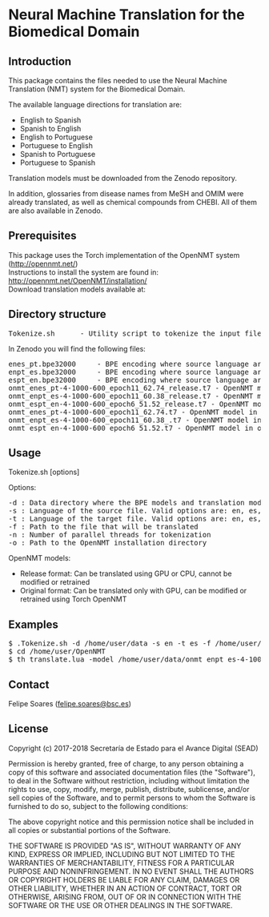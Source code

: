 # Neural Machine Translation for the Biomedical Domain   


## Introduction

This package contains the files needed to use the Neural Machine Translation (NMT) system
for the Biomedical Domain.

The available language directions for translation are:
* English to Spanish
* Spanish to English
* English to Portuguese
* Portuguese to English
* Spanish to Portuguese
* Portuguese to Spanish

Translation models must be downloaded from the Zenodo repository.

In addition, glossaries from disease names from MeSH and OMIM were already translated, as well as chemical compounds from CHEBI. All of them are also available in Zenodo.


## Prerequisites


This package uses the Torch implementation of the OpenNMT system (http://opennmt.net/)  
Instructions to install the system are found in: http://opennmt.net/OpenNMT/installation/  
Download translation models available at: 

## Directory structure


<pre>
Tokenize.sh 	 - Utility script to tokenize the input file using BPE (needed for translation)
</pre> 
In Zenodo you will find the following files:
<pre>
enes_pt.bpe32000 	 - BPE encoding where source language are either EN/ES and target is PT
enpt_es.bpe32000 	 - BPE encoding where source language are either EN/PT and target is ES
espt_en.bpe32000 	 - BPE encoding where source language are either ES/PT and target is EN
onmt_enes_pt-4-1000-600_epoch11_62.74_release.t7 - OpenNMT model in release format (EN/ES) -> PT
onmt_enpt_es-4-1000-600_epoch11_60.38_release.t7 - OpenNMT model in release format (EN/PT) -> ES
onmt_espt_en-4-1000-600_epoch6_51.52_release.t7 - OpenNMT model in release format (ES/PT) -> EN
onmt_enes_pt-4-1000-600_epoch11_62.74.t7 - OpenNMT model in original format (EN/ES) -> PT
onmt_enpt_es-4-1000-600_epoch11_60.38_.t7 - OpenNMT model in original format (EN/PT) -> ES
onmt_espt_en-4-1000-600_epoch6_51.52.t7 - OpenNMT model in original format (ES/PT) -> EN
</pre> 
## Usage


Tokenize.sh [options] 

Options:
<pre>
-d : Data directory where the BPE models and translation models are stored
-s : Language of the source file. Valid options are: en, es, or pt
-t : Language of the target file. Valid options are: en, es, or pt
-f : Path to the file that will be translated
-n : Number of parallel threads for tokenization
-o : Path to the OpenNMT installation directory
</pre>

OpenNMT models:
* Release format: Can be translated using GPU or CPU, cannot be modified or retrained
* Original format: Can be translated only with GPU, can be modified or retrained using Torch OpenNMT

## Examples


<pre>
$ .Tokenize.sh -d /home/user/data -s en -t es -f /home/user/text.txt -n 4 -o /home/user/OpenNMT
$ cd /home/user/OpenNMT
$ th translate.lua -model /home/user/data/onmt_enpt_es-4-1000-600_epoch11_60.38_release.t7 -gpuid 1 -src /home/user/text.txt.tok -replace_unk true -detokenize_output true -output /home/user/text.translated
</pre>


## Contact


Felipe Soares (felipe.soares@bsc.es)


## License


Copyright (c) 2017-2018 Secretaría de Estado para el Avance Digital (SEAD)

Permission is hereby granted, free of charge, to any person obtaining a copy of this software and associated documentation files (the "Software"), to deal in the Software without restriction, including without limitation the rights to use, copy, modify, merge, publish, distribute, sublicense, and/or sell copies of the Software, and to permit persons to whom the Software is furnished to do so, subject to the following conditions:

The above copyright notice and this permission notice shall be included in all copies or substantial portions of the Software.

THE SOFTWARE IS PROVIDED "AS IS", WITHOUT WARRANTY OF ANY KIND, EXPRESS OR IMPLIED, INCLUDING BUT NOT LIMITED TO THE WARRANTIES OF MERCHANTABILITY, FITNESS FOR A PARTICULAR PURPOSE AND NONINFRINGEMENT. IN NO EVENT SHALL THE AUTHORS OR COPYRIGHT HOLDERS BE LIABLE FOR ANY CLAIM, DAMAGES OR OTHER LIABILITY, WHETHER IN AN ACTION OF CONTRACT, TORT OR OTHERWISE, ARISING FROM, OUT OF OR IN CONNECTION WITH THE SOFTWARE OR THE USE OR OTHER DEALINGS IN THE SOFTWARE.
